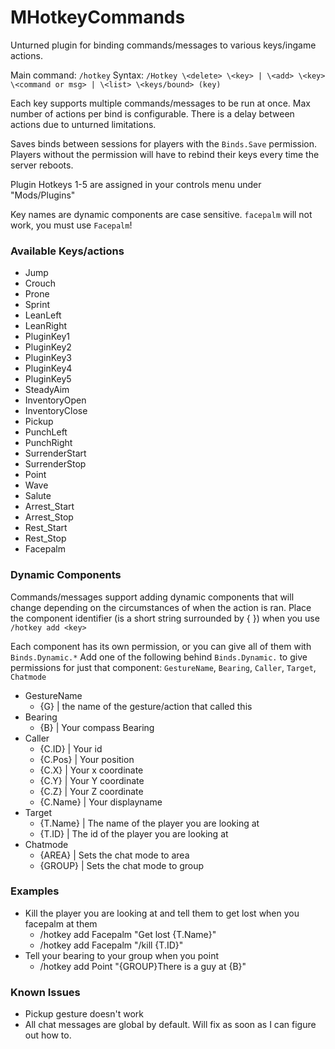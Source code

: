 # MHotkeyCommands

Unturned plugin for binding commands/messages to various keys/ingame actions.

Main command: `/hotkey`
Syntax: `/Hotkey \<delete> \<key> | \<add> \<key> \<command or msg> | \<list> \<keys/bound> (key)`

Each key supports multiple commands/messages to be run at once. Max number of actions per bind is configurable. There is a delay between actions due to unturned limitations. 

Saves binds between sessions for players with the `Binds.Save` permission. Players without the permission will have to rebind their keys every time the server reboots.

Plugin Hotkeys 1-5 are assigned in your controls menu under "Mods/Plugins"

Key names are dynamic components are case sensitive. `facepalm` will not work, you must use `Facepalm`!

### Available Keys/actions
- Jump
- Crouch
- Prone
- Sprint
- LeanLeft
- LeanRight
- PluginKey1
- PluginKey2
- PluginKey3
- PluginKey4
- PluginKey5
- SteadyAim
- InventoryOpen
- InventoryClose
- Pickup
- PunchLeft
- PunchRight
- SurrenderStart
- SurrenderStop
- Point
- Wave
- Salute
- Arrest_Start
- Arrest_Stop
- Rest_Start
- Rest_Stop
- Facepalm

### Dynamic Components
Commands/messages support adding dynamic components that will change depending on the circumstances of when the action is ran. Place the component identifier (is a short string surrounded by { }) when you use `/hotkey add <key>`

Each component has its own permission, or you can give all of them with `Binds.Dynamic.*`
Add one of the following behind `Binds.Dynamic.` to give permissions for just that component: `GestureName`, `Bearing`, `Caller`, `Target`, `Chatmode`

- GestureName
	- {G} | the name of the gesture/action that called this
- Bearing
	- {B} | Your compass Bearing
- Caller
	- {C.ID} | Your id
	- {C.Pos} | Your position
	- {C.X} | Your x coordinate
	- {C.Y} | Your Y coordinate
	- {C.Z} | Your Z coordinate
	- {C.Name} | Your displayname
- Target
	- {T.Name} | The name of the player you are looking at 
	- {T.ID} | The id of the player you are looking at 
- Chatmode 
	- {AREA} | Sets the chat mode to area
	- {GROUP} | Sets the chat mode to group

### Examples
- Kill the player you are looking at and tell them to get lost when you facepalm at them
	- /hotkey add Facepalm "Get lost {T.Name}"
	- /hotkey add Facepalm "/kill {T.ID}"
- Tell your bearing to your group when you point
	- /hotkey add Point "{GROUP}There is a guy at {B}"

### Known Issues
- Pickup gesture doesn't work
- All chat messages are global by default. Will fix as soon as I can figure out how to. 